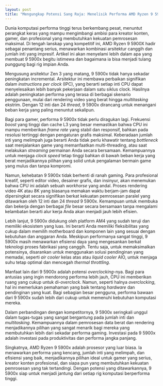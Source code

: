 ```yaml
---
layout: post
title: "Mengungkap Potensi Sang Raja: Menelisik Performa AMD Ryzen 9 5900X"
---
```


Dunia komputasi performa tinggi terus berkembang pesat, menuntut perangkat keras yang mampu mengimbangi ambisi para kreator konten, gamer, dan profesional yang membutuhkan kekuatan pemrosesan maksimal. Di tengah lanskap yang kompetitif ini, AMD Ryzen 9 5900X hadir sebagai penantang serius, menawarkan kombinasi arsitektur canggih dan jumlah inti yang impresif. Artikel ini akan menyelami lebih dalam apa yang membuat 9 5900x begitu istimewa dan bagaimana ia bisa menjadi tulang punggung bagi rig impian Anda.

Mengusung arsitektur Zen 3 yang matang, 9 5900x tidak hanya sekadar peningkatan incremental. Arsitektur ini membawa perbaikan signifikan dalam *instructions per clock* (IPC), yang berarti setiap inti CPU dapat menyelesaikan lebih banyak pekerjaan dalam satu siklus clock. Hasilnya adalah peningkatan performa yang terasa di berbagai skenario penggunaan, mulai dari rendering video yang berat hingga *multitasking* ekstrim. Dengan 12 inti dan 24 *thread*, 9 5900x dirancang untuk menangani beban kerja yang paling menuntut sekalipun.

Bagi para gamer, performa 9 5900x tidak perlu diragukan lagi. Frekuensi *boost* yang tinggi dan cache L3 yang besar memastikan bahwa CPU ini mampu memberikan *frame rate* yang stabil dan responsif, bahkan pada resolusi tertinggi dengan pengaturan grafis maksimal. Keberadaan jumlah inti yang melimpah juga berarti Anda tidak perlu khawatir tentang *bottleneck* saat menjalankan game yang memanfaatkan multi-threading, atau saat melakukan *streaming* permainan Anda secara bersamaan. Kemampuannya untuk menjaga *clock speed* tetap tinggi bahkan di bawah beban kerja yang berat menjadikannya pilihan yang solid untuk pengalaman bermain game yang mulus dan tanpa kompromi.

Namun, kehebatan 9 5900x tidak berhenti di ranah gaming. Para profesional kreatif, seperti editor video, desainer grafis, dan insinyur, akan menemukan bahwa CPU ini adalah sebuah *workhorse* yang andal. Proses rendering video 4K atau 8K yang biasanya memakan waktu berjam-jam dapat dipersingkat secara signifikan berkat kekuatan pemrosesan paralel yang ditawarkan oleh 12 inti dan 24 *thread* 9 5900x. Kemampuan untuk membuka dan bekerja dengan berbagai *file* besar secara bersamaan tanpa mengalami kelambatan berarti alur kerja Anda akan menjadi jauh lebih efisien.

Lebih lanjut, 9 5900x didukung oleh platform AM4 yang sudah teruji dan memiliki ekosistem yang luas. Ini berarti Anda memiliki fleksibilitas yang cukup dalam memilih motherboard dan komponen lain yang sesuai dengan kebutuhan dan anggaran Anda. Meskipun performanya sangat tinggi, 9 5900x masih menawarkan efisiensi daya yang mengesankan berkat teknologi proses fabrikasi yang canggih. Tentu saja, untuk memaksimalkan potensinya, disarankan untuk menggunakan solusi pendinginan yang memadai, seperti *air cooler* kelas atas atau *liquid cooler* AIO, untuk menjaga suhu tetap optimal dan mencegah *thermal throttling*.

Manfaat lain dari 9 5900x adalah potensi *overclocking*-nya. Bagi para antusias yang ingin mendorong performa lebih jauh, CPU ini memberikan ruang yang cukup untuk di-*overclock*. Namun, seperti halnya *overclocking*, hal ini memerlukan pemahaman yang baik tentang *hardware* dan pendinginan yang kuat. Bagi sebagian besar pengguna, performa bawaan dari 9 5900x sudah lebih dari cukup untuk memenuhi kebutuhan komputasi mereka.

Dalam perbandingan dengan kompetitornya, 9 5900x seringkali unggul dalam tugas-tugas yang sangat bergantung pada jumlah inti dan *multitasking*. Kemampuannya dalam pemrosesan data berat dan rendering menjadikannya pilihan yang sangat menarik bagi mereka yang membutuhkan lebih dari sekadar performa gaming. Investasi pada 9 5900x adalah investasi pada produktivitas dan performa jangka panjang.

Singkatnya, AMD Ryzen 9 5900x adalah prosesor yang luar biasa. Ia menawarkan performa yang kencang, jumlah inti yang melimpah, dan efisiensi yang baik, menjadikannya pilihan ideal untuk gamer yang serius, kreator konten profesional, dan siapa pun yang membutuhkan kekuatan pemrosesan yang tak tertandingi. Dengan potensi yang ditawarkannya, 9 5900x siap untuk menjadi jantung dari setiap rig komputasi berperforma tinggi.
